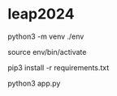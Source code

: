# leap2024

python3 -m venv ./env

source env/bin/activate

pip3 install -r requirements.txt

python3 app.py